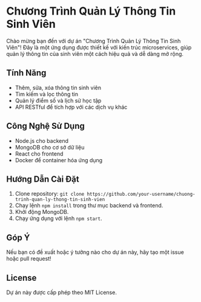 # Chương Trình Quản Lý Thông Tin Sinh Viên

Chào mừng bạn đến với dự án "Chương Trình Quản Lý Thông Tin Sinh Viên"! Đây là một ứng dụng được thiết kế với kiến trúc microservices, giúp quản lý thông tin của sinh viên một cách hiệu quả và dễ dàng mở rộng.

## Tính Năng
- Thêm, sửa, xóa thông tin sinh viên
- Tìm kiếm và lọc thông tin
- Quản lý điểm số và lịch sử học tập
- API RESTful để tích hợp với các dịch vụ khác

## Công Nghệ Sử Dụng
- Node.js cho backend
- MongoDB cho cơ sở dữ liệu
- React cho frontend
- Docker để container hóa ứng dụng

## Hướng Dẫn Cài Đặt
1. Clone repository: `git clone https://github.com/your-username/chuong-trinh-quan-ly-thong-tin-sinh-vien`
2. Chạy lệnh `npm install` trong thư mục backend và frontend.
3. Khởi động MongoDB.
4. Chạy ứng dụng với lệnh `npm start`.

## Góp Ý
Nếu bạn có đề xuất hoặc ý tưởng nào cho dự án này, hãy tạo một issue hoặc pull request!

## License
Dự án này được cấp phép theo MIT License.